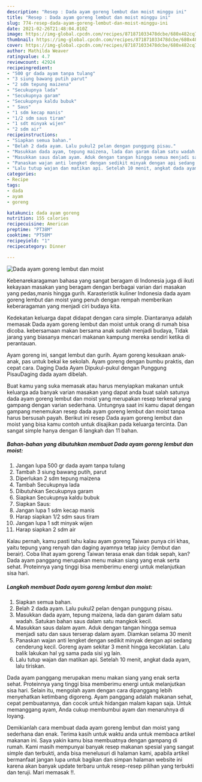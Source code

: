 ```yaml
---
description: "Resep : Dada ayam goreng lembut dan moist minggu ini"
title: "Resep : Dada ayam goreng lembut dan moist minggu ini"
slug: 774-resep-dada-ayam-goreng-lembut-dan-moist-minggu-ini
date: 2021-02-26T21:48:04.010Z
image: https://img-global.cpcdn.com/recipes/871871033478dcbe/680x482cq70/dada-ayam-goreng-lembut-dan-moist-foto-resep-utama.jpg
thumbnail: https://img-global.cpcdn.com/recipes/871871033478dcbe/680x482cq70/dada-ayam-goreng-lembut-dan-moist-foto-resep-utama.jpg
cover: https://img-global.cpcdn.com/recipes/871871033478dcbe/680x482cq70/dada-ayam-goreng-lembut-dan-moist-foto-resep-utama.jpg
author: Mathilda Weaver
ratingvalue: 4.7
reviewcount: 42924
recipeingredient:
- "500 gr dada ayam tanpa tulang"
- "3 siung bawang putih parut"
- "2 sdm tepung maizena"
- "Secukupnya lada"
- "Secukupnya garam"
- "Secukupnya kaldu bubuk"
- " Saus"
- "1 sdm kecap manis"
- "1/2 sdm saus tiram"
- "1 sdt minyak wijen"
- "2 sdm air"
recipeinstructions:
- "Siapkan semua bahan."
- "Belah 2 dada ayam. Lalu pukul2 pelan dengan punggung pisau."
- "Masukkan dada ayam, tepung maizena, lada dan garam dalam satu wadah. Satukan bahan saus dalam satu mangkok kecil."
- "Masukkan saus dalam ayam. Aduk dengan tangan hingga semua menjadi satu dan saus terserap dalam ayam. Diamkan selama 30 menit"
- "Panaskan wajan anti lengket dengan sedikit minyak dengan api sedang cenderung kecil. Goreng ayam sekitar 3 menit hingga kecoklatan. Lalu balik lakukan hal yg sama pada sisi yg lain."
- "Lalu tutup wajan dan matikan api. Setelah 10 menit, angkat dada ayam, lalu tiriskan."
categories:
- Recipe
tags:
- dada
- ayam
- goreng

katakunci: dada ayam goreng 
nutrition: 155 calories
recipecuisine: American
preptime: "PT38M"
cooktime: "PT58M"
recipeyield: "1"
recipecategory: Dinner

---
```



![Dada ayam goreng lembut dan moist](https://img-global.cpcdn.com/recipes/871871033478dcbe/680x482cq70/dada-ayam-goreng-lembut-dan-moist-foto-resep-utama.jpg)

Kebenarekaragaman bahasa yang sangat beragam di Indonesia juga di ikuti kekayaan masakan yang beragam dengan berbagai varian dari masakan yang pedas,manis hingga gurih. Karasteristik kuliner Indonesia dada ayam goreng lembut dan moist yang penuh dengan rempah memberikan keberaragaman yang menjadi ciri budaya kita.


Kedekatan keluarga dapat didapat dengan cara simple. Diantaranya adalah memasak Dada ayam goreng lembut dan moist untuk orang di rumah bisa dicoba. kebersamaan makan bersama anak sudah menjadi budaya, Tidak jarang yang biasanya mencari makanan kampung mereka sendiri ketika di perantauan.

Ayam goreng ini, sangat lembut dan gurih. Ayam goreng kesukaan anak-anak, pas untuk bekal ke sekolah. Ayam goreng dengan bumbu praktis, dan cepat cara. Daging Dada Ayam Dipukul-pukul dengan Punggung PisauDaging dada ayam dibelah.

Buat kamu yang suka memasak atau harus menyiapkan makanan untuk keluarga ada banyak varian masakan yang dapat anda buat salah satunya dada ayam goreng lembut dan moist yang merupakan resep terkenal yang gampang dengan varian sederhana. Untungnya saat ini kamu dapat dengan gampang menemukan resep dada ayam goreng lembut dan moist tanpa harus bersusah payah.
Berikut ini resep Dada ayam goreng lembut dan moist yang bisa kamu contoh untuk disajikan pada keluarga tercinta. Dan sangat simple hanya dengan 6 langkah dan 11 bahan.


<!--inarticleads1-->

##### Bahan-bahan yang dibutuhkan membuat Dada ayam goreng lembut dan moist:

1. Jangan lupa 500 gr dada ayam tanpa tulang
1. Tambah 3 siung bawang putih, parut
1. Diperlukan 2 sdm tepung maizena
1. Tambah Secukupnya lada
1. Dibutuhkan Secukupnya garam
1. Siapkan Secukupnya kaldu bubuk
1. Siapkan  Saus:
1. Jangan lupa 1 sdm kecap manis
1. Harap siapkan 1/2 sdm saus tiram
1. Jangan lupa 1 sdt minyak wijen
1. Harap siapkan 2 sdm air


Kalau pernah, kamu pasti tahu kalau ayam goreng Taiwan punya ciri khas, yaitu tepung yang renyah dan daging ayamnya tetap juicy (lembut dan berair). Coba lihat ayam goreng Taiwan terasa enak dan tidak sepah, kan? Dada ayam panggang merupakan menu makan siang yang enak serta sehat. Proteinnya yang tinggi bisa memberimu energi untuk melanjutkan sisa hari. 

<!--inarticleads2-->

##### Langkah membuat  Dada ayam goreng lembut dan moist:

1. Siapkan semua bahan.
1. Belah 2 dada ayam. Lalu pukul2 pelan dengan punggung pisau.
1. Masukkan dada ayam, tepung maizena, lada dan garam dalam satu wadah. Satukan bahan saus dalam satu mangkok kecil.
1. Masukkan saus dalam ayam. Aduk dengan tangan hingga semua menjadi satu dan saus terserap dalam ayam. Diamkan selama 30 menit
1. Panaskan wajan anti lengket dengan sedikit minyak dengan api sedang cenderung kecil. Goreng ayam sekitar 3 menit hingga kecoklatan. Lalu balik lakukan hal yg sama pada sisi yg lain.
1. Lalu tutup wajan dan matikan api. Setelah 10 menit, angkat dada ayam, lalu tiriskan.


Dada ayam panggang merupakan menu makan siang yang enak serta sehat. Proteinnya yang tinggi bisa memberimu energi untuk melanjutkan sisa hari. Selain itu, mengolah ayam dengan cara dipanggang lebih menyehatkan ketimbang digoreng. Ayam panggang adalah makanan sehat, cepat pembuatannya, dan cocok untuk hidangan malam kapan saja. Untuk memanggang ayam, Anda cukup membumbui ayam dan menaruhnya di loyang. 

Demikianlah cara membuat dada ayam goreng lembut dan moist yang sederhana dan enak. Terima kasih untuk waktu anda untuk membaca artikel makanan ini. Saya yakin kamu bisa membuatnya dengan gampang di rumah. Kami masih mempunyai banyak resep makanan spesial yang sangat simple dan terbukti, anda bisa menelusuri di halaman kami, apabila artikel bermanfaat jangan lupa untuk bagikan dan simpan halaman website ini karena akan banyak update terbaru untuk resep-resep pilihan yang terbukti dan teruji. Mari memasak !!. 
